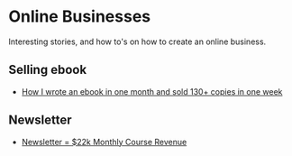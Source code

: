 # Online Businesses
Interesting stories, and how to's on how to create an online business.

## Selling ebook

- [How I wrote an ebook in one month and sold 130+ copies in one week](https://medium.com/women-make/how-i-wrote-an-ebook-in-one-month-and-sold-130-copies-in-one-week-1d15bd0d9a1f)


## Newsletter
- [Newsletter = $22k Monthly Course Revenue](https://contrarianthinking.substack.com/p/newsletter-22k-monthly-course-revenue?fbclid=IwAR2Jb0ii0_zmzs1vok0oAP1t-30WCHb_zjxgbf5m8mfR2iSq6dysjfXKcfg)
